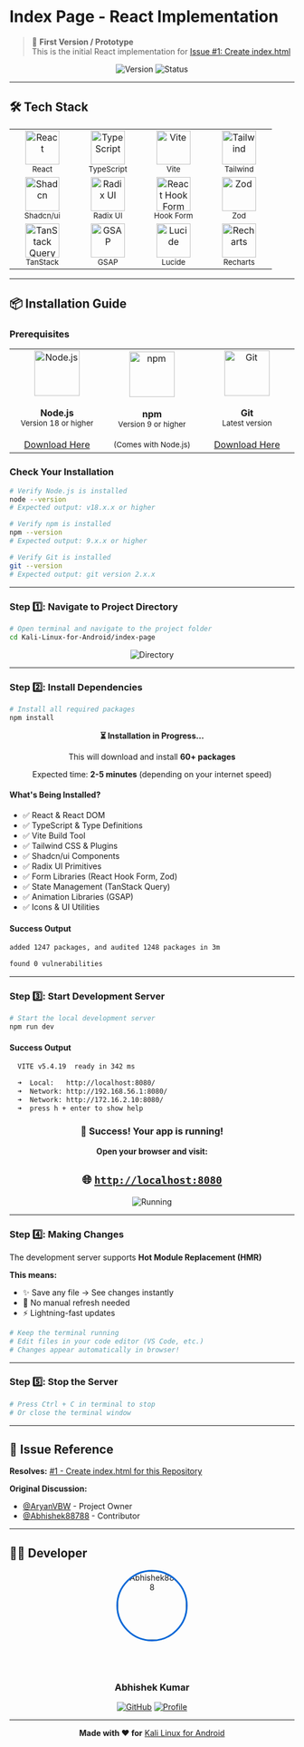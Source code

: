 # Index Page - React Implementation

> 🚀 **First Version / Prototype**  
> This is the initial React implementation for [Issue #1: Create index.html](https://github.com/AryanVBW/Kali-Linux-for-Android/issues/1)

<div align="center">

![Version](https://img.shields.io/badge/version-1.0.0-blue)
![Status](https://img.shields.io/badge/status-prototype-orange)

</div>

---

## 🛠️ Tech Stack

<div align="center">

<table>
  <tr>
    <td align="center" width="100">
      <img src="https://cdn.jsdelivr.net/gh/devicons/devicon/icons/react/react-original.svg" width="60" height="60" alt="React" />
      <br><sub>React</sub>
    </td>
    <td align="center" width="100">
      <img src="https://cdn.jsdelivr.net/gh/devicons/devicon/icons/typescript/typescript-original.svg" width="60" height="60" alt="TypeScript" />
      <br><sub>TypeScript</sub>
    </td>
    <td align="center" width="100">
      <img src="https://vitejs.dev/logo.svg" width="60" height="60" alt="Vite" />
      <br><sub>Vite</sub>
    </td>
    <td align="center" width="100">
      <img src="https://cdn.jsdelivr.net/gh/devicons/devicon/icons/tailwindcss/tailwindcss-original.svg" width="60" height="60" alt="Tailwind" />
      <br><sub>Tailwind</sub>
    </td>
  </tr>
  <tr>
    <td align="center" width="100">
      <img src="https://ui.shadcn.com/apple-touch-icon.png" width="60" height="60" alt="Shadcn" />
      <br><sub>Shadcn/ui</sub>
    </td>
    <td align="center" width="100">
      <img src="https://avatars.githubusercontent.com/u/75042455?s=200&v=4" width="60" height="60" alt="Radix UI" />
      <br><sub>Radix UI</sub>
    </td>
    <td align="center" width="100">
      <img src="https://react-hook-form.com/images/logo/react-hook-form-logo-only.png" width="60" height="60" alt="React Hook Form" />
      <br><sub>Hook Form</sub>
    </td>
    <td align="center" width="100">
      <img src="https://zod.dev/_next/image?url=%2Flogo%2Flogo-glow.png&w=640&q=100" width="60" height="60" alt="Zod" />
      <br><sub>Zod</sub>
    </td>
  </tr>
  <tr>
    <td align="center" width="100">
      <img src="https://avatars.githubusercontent.com/u/72518640?s=200&v=4" width="60" height="60" alt="TanStack Query" />
      <br><sub>TanStack</sub>
    </td>
    <td align="center" width="100">
      <img src="https://avatars.githubusercontent.com/u/2386673?s=200&v=4" width="60" height="60" alt="GSAP" />
      <br><sub>GSAP</sub>
    </td>
    <td align="center" width="100">
      <img src="https://lucide.dev/logo.light.svg" width="60" height="60" alt="Lucide" />
      <br><sub>Lucide</sub>
    </td>
    <td align="center" width="100">
      <img src="https://api.logo.com/api/v2/images?design=lg_eEP7IzkMfgpFktNQkQ&u=1757874178859&width=1600&height=900&margins=300&fit=contain&format=webp&quality=60&tightBounds=true" width="60" height="60" alt="Recharts" />
      <br><sub>Recharts</sub>
    </td>
  </tr>
</table>

</div>

---

## 📦 Installation Guide

### Prerequisites

<div align="center">

<table>
  <tr>
    <td align="center" width="200">
      <img src="https://cdn.jsdelivr.net/gh/devicons/devicon/icons/nodejs/nodejs-original.svg" width="80" height="80" alt="Node.js" />
      <br><br>
      <b>Node.js</b>
      <br>
      <sub>Version 18 or higher</sub>
      <br><br>
      <a href="https://nodejs.org/">Download Here</a>
    </td>
    <td align="center" width="200">
      <img src="https://cdn.jsdelivr.net/gh/devicons/devicon/icons/npm/npm-original-wordmark.svg" width="80" height="80" alt="npm" />
      <br><br>
      <b>npm</b>
      <br>
      <sub>Version 9 or higher</sub>
      <br><br>
      <sub>(Comes with Node.js)</sub>
    </td>
    <td align="center" width="200">
      <img src="https://cdn.jsdelivr.net/gh/devicons/devicon/icons/git/git-original.svg" width="80" height="80" alt="Git" />
      <br><br>
      <b>Git</b>
      <br>
      <sub>Latest version</sub>
      <br><br>
      <a href="https://git-scm.com/">Download Here</a>
    </td>
  </tr>
</table>

</div>

### Check Your Installation

```bash
# Verify Node.js is installed
node --version
# Expected output: v18.x.x or higher

# Verify npm is installed
npm --version
# Expected output: 9.x.x or higher

# Verify Git is installed
git --version
# Expected output: git version 2.x.x
```

---

### Step 1️⃣: Navigate to Project Directory

```bash
# Open terminal and navigate to the project folder
cd Kali-Linux-for-Android/index-page
```

<div align="center">
<img src="https://img.shields.io/badge/Current_Directory-index--page-blue?style=for-the-badge" alt="Directory" />
</div>

---

### Step 2️⃣: Install Dependencies

```bash
# Install all required packages
npm install
```

<div align="center">

**⏳ Installation in Progress...**

This will download and install **60+ packages**

Expected time: **2-5 minutes** (depending on your internet speed)

</div>

#### What's Being Installed?

- ✅ React & React DOM
- ✅ TypeScript & Type Definitions  
- ✅ Vite Build Tool
- ✅ Tailwind CSS & Plugins
- ✅ Shadcn/ui Components
- ✅ Radix UI Primitives
- ✅ Form Libraries (React Hook Form, Zod)
- ✅ State Management (TanStack Query)
- ✅ Animation Libraries (GSAP)
- ✅ Icons & UI Utilities

#### Success Output

```bash
added 1247 packages, and audited 1248 packages in 3m

found 0 vulnerabilities
```

---

### Step 3️⃣: Start Development Server

```bash
# Start the local development server
npm run dev
```

#### Success Output

```bash
  VITE v5.4.19  ready in 342 ms

  ➜  Local:   http://localhost:8080/
  ➜  Network: http://192.168.56.1:8080/
  ➜  Network: http://172.16.2.10:8080/
  ➜  press h + enter to show help
```

<div align="center">

### 🎉 Success! Your app is running!

**Open your browser and visit:**

## 🌐 [`http://localhost:8080`](http://localhost:8080)

<img src="https://img.shields.io/badge/Status-Running-success?style=for-the-badge&logo=vercel" alt="Running" />

</div>

---

### Step 4️⃣: Making Changes

The development server supports **Hot Module Replacement (HMR)**

**This means:**
- ✨ Save any file → See changes instantly
- 🚫 No manual refresh needed
- ⚡ Lightning-fast updates

```bash
# Keep the terminal running
# Edit files in your code editor (VS Code, etc.)
# Changes appear automatically in browser!
```

---

### Step 5️⃣: Stop the Server

```bash
# Press Ctrl + C in terminal to stop
# Or close the terminal window
```

---

## 🎯 Issue Reference

**Resolves:** [#1 - Create index.html for this Repository](https://github.com/AryanVBW/Kali-Linux-for-Android/issues/1)

**Original Discussion:**
- [@AryanVBW](https://github.com/AryanVBW) - Project Owner
- [@Abhishek88788](https://github.com/Abhishek88788) - Contributor

---

## 👨‍💻 Developer

<div align="center">

<a href="https://github.com/Abhishek88788">
  <img src="https://github.com/Abhishek88788.png" width="120" height="120" style="border-radius: 50%; border: 3px solid #0366d6;" alt="Abhishek88788" />
</a>

<br><br>

### Abhishek Kumar

[![GitHub](https://img.shields.io/badge/GitHub-Abhishek88788-181717?style=for-the-badge&logo=github)](https://github.com/Abhishek88788)
[![Profile](https://img.shields.io/badge/View_Profile-0366d6?style=for-the-badge&logo=github)](https://github.com/Abhishek88788)

</div>

---

<div align="center">

**Made with ❤️ for** [Kali Linux for Android](https://github.com/AryanVBW/Kali-Linux-for-Android)

</div>